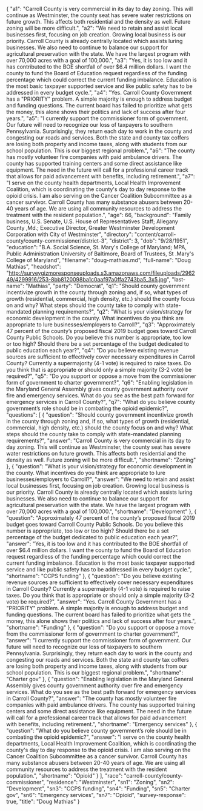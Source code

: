 {
  "a1": "Carroll County is very commercial in its day to day zoning. This will continue as Westminster, the county seat has severe water restrictions on future growth. This affects both residential and the density as well. Future zoning will be more difficult.",
  "a2": "We need to retain and assist local businesses first, focusing on job creation. Growing local business is our priority. Carroll County is already centrally located which assists luring businesses. We also need to continue to balance our support for agricultural preservation with the state. We have the largest program with over 70,000 acres with a goal of 100,000.",
  "a3": "Yes, it is too low and it has contributed to the BOE shortfall of over $6.4 million dollars. I want the county to fund the Board of Education request regardless of the funding percentage which could correct the current funding imbalance. Education is the most basic taxpayer supported service and like public safety has to be addressed in every budget cycle.",
  "a4": "Yes. Carroll County Government has a \"PRIORITY\" problem. A simple majority is enough to address budget and funding questions. The current board has failed to prioritize what gets the money, this alone shows their politics and lack of success after four years.",
  "a5": "I currently support the commissioner form of government. Our future will need to recognize our loss of taxpayers to southern Pennsylvania. Surprisingly, they return each day to work in the county and congesting our roads and services. Both the state and county tax coffers are losing both property and income taxes, along with students from our school population. This is our biggest regional problem.",
  "a6": "The county has mostly volunteer fire companies with paid ambulance drivers. The county has supported training centers and some direct assistance like equipment. The need in the future will call for a professional career track that allows for paid advancement with benefits, including retirement.",
  "a7": "I serve on the county health departments, Local Health Improvement Coalition, which is coordinating  the county's day to day response to the opioid crisis. I am also serving on the Cancer Coalition Subcommittee as a cancer survivor. Carroll County has many substance abusers between 20-40 years of age. We are using all community resources to address the treatment with the resident population.",
  "age": 66,
  "background": "Family business, U.S. Senate, U.S. House of Representatives Staff; Allegany County ,Md.;  Executive Director, Greater Westminster Development Corporation with City of Westminster",
  "directory": "content/carroll-county/county-commissioner/district-3",
  "district": 3,
  "dob": "9/28/1951",
  "education": "B.A. Social Science, St. Mary's College of Maryland; MPA, Public Administration University of Baltimore, Board of Trustees, St .Mary's College of Maryland",
  "filename": "doug-mathias.md",
  "full-name": "Doug Mathias",
  "headshot": "http://surveygizmoresponseuploads.s3.amazonaws.com/fileuploads/296249/4299916/253-8bb8120098ba1c0aaf97a0ffa2743ba5_3x5.jpg",
  "last-name": "Mathias",
  "party": "Democrat",
  "q1": "Should county government incentivize growth in the county through zoning and, if so, what types of growth (residential, commercial, high density, etc.) should the county focus on and why? What steps should the county take to comply with state-mandated planning requirements?",
  "q2": "What is your vision/strategy for economic development in the county. What incentives do you think are appropriate to lure businesses/employers to Carroll?",
  "q3": "Approximately 47 percent of the county’s proposed fiscal 2019 budget goes toward Carroll County Public Schools. Do you believe this number is appropriate, too low or too high? Should there be a set percentage of the budget dedicated to public education each year?",
  "q4": "Do you believe existing revenue sources are sufficient to effectively cover necessary expenditures in Carroll County? Currently a supermajority (4-1 vote) is required to raise taxes. Do you think that is appropriate or should only a simple majority (3-2 vote) be required?",
  "q5": "Do you support or oppose a move from the commissioner form of government to charter government?",
  "q6": "Enabling legislation in the Maryland General Assembly gives county government authority over fire and emergency services. What do you see as the best path forward for emergency services in Carroll County?",
  "q7": "What do you believe county government’s role should be in combating the opioid epidemic?",
  "questions": [
    {
      "question": "Should county government incentivize growth in the county through zoning and, if so, what types of growth (residential, commercial, high density, etc.) should the county focus on and why? What steps should the county take to comply with state-mandated planning requirements?",
      "answer": "Carroll County is very commercial in its day to day zoning. This will continue as Westminster, the county seat has severe water restrictions on future growth. This affects both residential and the density as well. Future zoning will be more difficult.",
      "shortname": "Zoning"
    },
    {
      "question": "What is your vision/strategy for economic development in the county. What incentives do you think are appropriate to lure businesses/employers to Carroll?",
      "answer": "We need to retain and assist local businesses first, focusing on job creation. Growing local business is our priority. Carroll County is already centrally located which assists luring businesses. We also need to continue to balance our support for agricultural preservation with the state. We have the largest program with over 70,000 acres with a goal of 100,000.",
      "shortname": "Development"
    },
    {
      "question": "Approximately 47 percent of the county’s proposed fiscal 2019 budget goes toward Carroll County Public Schools. Do you believe this number is appropriate, too low or too high? Should there be a set percentage of the budget dedicated to public education each year?",
      "answer": "Yes, it is too low and it has contributed to the BOE shortfall of over $6.4 million dollars. I want the county to fund the Board of Education request regardless of the funding percentage which could correct the current funding imbalance. Education is the most basic taxpayer supported service and like public safety has to be addressed in every budget cycle.",
      "shortname": "CCPS funding"
    },
    {
      "question": "Do you believe existing revenue sources are sufficient to effectively cover necessary expenditures in Carroll County? Currently a supermajority (4-1 vote) is required to raise taxes. Do you think that is appropriate or should only a simple majority (3-2 vote) be required?",
      "answer": "Yes. Carroll County Government has a \"PRIORITY\" problem. A simple majority is enough to address budget and funding questions. The current board has failed to prioritize what gets the money, this alone shows their politics and lack of success after four years.",
      "shortname": "Funding"
    },
    {
      "question": "Do you support or oppose a move from the commissioner form of government to charter government?",
      "answer": "I currently support the commissioner form of government. Our future will need to recognize our loss of taxpayers to southern Pennsylvania. Surprisingly, they return each day to work in the county and congesting our roads and services. Both the state and county tax coffers are losing both property and income taxes, along with students from our school population. This is our biggest regional problem.",
      "shortname": "Charter gov"
    },
    {
      "question": "Enabling legislation in the Maryland General Assembly gives county government authority over fire and emergency services. What do you see as the best path forward for emergency services in Carroll County?",
      "answer": "The county has mostly volunteer fire companies with paid ambulance drivers. The county has supported training centers and some direct assistance like equipment. The need in the future will call for a professional career track that allows for paid advancement with benefits, including retirement.",
      "shortname": "Emergency services"
    },
    {
      "question": "What do you believe county government’s role should be in combating the opioid epidemic?",
      "answer": "I serve on the county health departments, Local Health Improvement Coalition, which is coordinating  the county's day to day response to the opioid crisis. I am also serving on the Cancer Coalition Subcommittee as a cancer survivor. Carroll County has many substance abusers between 20-40 years of age. We are using all community resources to address the treatment with the resident population.",
      "shortname": "Opioid"
    }
  ],
  "race": "carroll-county/county-commissioner",
  "residence": "Westminster",
  "sn1": "Zoning",
  "sn2": "Development",
  "sn3": "CCPS funding",
  "sn4": "Funding",
  "sn5": "Charter gov",
  "sn6": "Emergency services",
  "sn7": "Opioid",
  "survey-response": true,
  "title": "Doug Mathias"
}
